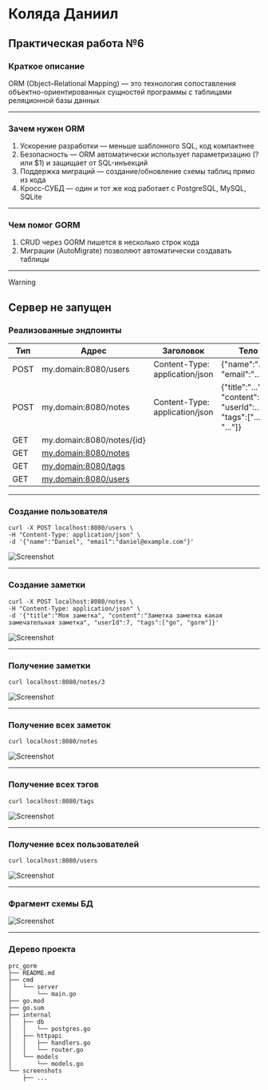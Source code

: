 # Коляда Даниил
## Практическая работа №6

### Краткое описание
ORM (Object–Relational Mapping) — это технология сопоставления объектно-ориентированных сущностей программы с таблицами реляционной базы данных

---

### Зачем нужен ORM
1. Ускорение разработки — меньше шаблонного SQL, код компактнее
2. Безопасность — ORM автоматически использует параметризацию (? или $1) и защищает от SQL-инъекций
3. Поддержка миграций — создание/обновление схемы таблиц прямо из кода
4. Кросс-СУБД — один и тот же код работает с PostgreSQL, MySQL, SQLite

---

### Чем помог GORM
1. CRUD через GORM пишется в несколько строк кода
2. Миграции (AutoMigrate) позволяют автоматически создавать таблицы

---

> [!WARNING]
> ## Сервер не запущен
> ### Реализованные эндпоинты
> | Тип | Адрес | Заголовок | Тело |
> |-|-|-|-|
> | POST | my.domain:8080/users | Content-Type: application/json | {"name":"...", "email":"..."} |
> | POST | my.domain:8080/notes | Content-Type: application/json | {"title":"...", "content":"...", "userId":..., "tags":["...", "..."]} |
> | GET | my.domain:8080/notes/{id} |
> | GET | [my.domain:8080/notes](https://google.com) |
> | GET | [my.domain:8080/tags](https://google.com) |
> | GET | [my.domain:8080/users](https://google.com) |

---

### Cоздание пользователя
```
curl -X POST localhost:8080/users \
-H "Content-Type: application/json" \
-d '{"name":"Daniel", "email":"daniel@example.com"}'
```
![Screenshot](./screenshots/Screenshot_1.png)

---

### Создание заметки
```
curl -X POST localhost:8080/notes \
-H "Content-Type: application/json" \
-d '{"title":"Моя заметка", "content":"Заметка заметка какая замечательная заметка", "userId":7, "tags":["go", "gorm"]}'
```
![Screenshot](./screenshots/Screenshot_2.png)

---

### Получение заметки
```
curl localhost:8080/notes/3
```
![Screenshot](./screenshots/Screenshot_3.png)

---

### Получение всех заметок
```
curl localhost:8080/notes
```
![Screenshot](./screenshots/Screenshot_4.png)

---

### Получение всех тэгов
```
curl localhost:8080/tags
```
![Screenshot](./screenshots/Screenshot_5.png)

---

### Получение всех пользователей
```
curl localhost:8080/users
```
![Screenshot](./screenshots/Screenshot_6.png)

---

### Фрагмент схемы БД
![Screenshot](./screenshots/Screenshot_7.png)

---

### Дерево проекта
```
prc_gorm
├── README.md
├── cmd
│   └── server
│       └── main.go
├── go.mod
├── go.sum
├── internal
│   ├── db
│   │   └── postgres.go
│   ├── httpapi
│   │   ├── handlers.go
│   │   └── router.go
│   └── models
│       └── models.go
└── screenshots
    ├── ...
```
